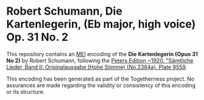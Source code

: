 # Robert Schumann, Die Kartenlegerin, (Eb major, high voice) Op. 31 No. 2

This repository contains an [MEI](https://music-encoding.org) encoding of the **Die Kartenlegerin (Opus 31 No 2)** by Robert Schumann, 
following the [Peters Edition ~1920. "Sämtliche Lieder, Band II: Originalausgabe (Hohe Stimme) (No.2384a). Plate 9559](https://imslp.org/wiki/Special:ReverseLookup/637430).

This encoding has been generated as part of the Togetherness project. No assurances are made regarding the validity or consistency of this encoding or its structure.
